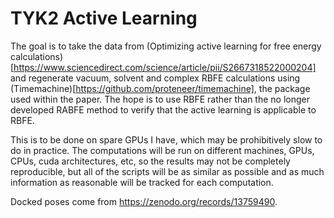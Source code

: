 # TYK2 Active Learning

The goal is to take the data from (Optimizing active learning for free energy calculations)[https://www.sciencedirect.com/science/article/pii/S2667318522000204] and regenerate vacuum, solvent and complex RBFE calculations using (Timemachine)[https://github.com/proteneer/timemachine], the package used within the paper. The hope is to use RBFE rather than the no longer developed RABFE method to verify that the active learning is applicable to RBFE.

This is to be done on spare GPUs I have, which may be prohibitively slow to do in practice. The computations will be run on different machines, GPUs, CPUs, cuda architectures, etc, so the results may not be completely reproducible, but all of the scripts will be as similar as possible and as much information as reasonable will be tracked for each computation.

Docked poses come from https://zenodo.org/records/13759490.
